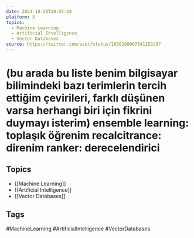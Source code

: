 ```yaml
---
date: 2024-10-26T20:55:19
platform: X
topics:
  - Machine Learning
  - Artificial Intelligence
  - Vector Databases
source: https://twitter.com/user/status/1850280067341152287
---
```

# (bu arada bu liste benim bilgisayar bilimindeki bazı terimlerin tercih ettiğim çevirileri, farklı düşünen varsa herhangi biri için fikrini duymayı isterim) ensemble learning: toplaşık öğrenim recalcitrance: direnim ranker: derecelendirici

## Topics
- [[Machine Learning]]
- [[Artificial Intelligence]]
- [[Vector Databases]]

## Tags
#MachineLearning #ArtificialIntelligence #VectorDatabases